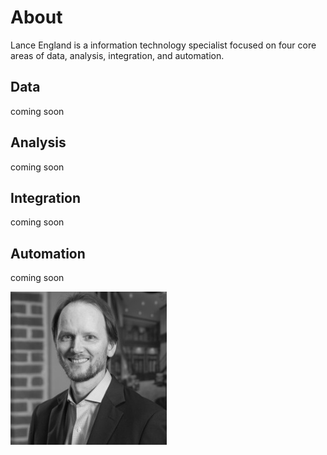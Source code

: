 # About

Lance England is a information technology specialist focused on four core areas of data, analysis, integration, and automation.

## Data

coming soon

## Analysis

coming soon

## Integration

coming soon

## Automation

coming soon

![Lance England profile picture](/assets/img/lance_england.jpg)